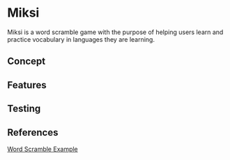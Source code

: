 # Miksi
Miksi is a word scramble game with the purpose of helping users learn and practice vocabulary in languages they are learning.

## Concept

## Features

## Testing

## References
[Word Scramble Example](https://codepen.io/IAmAlexJohnson/pen/QRaYJE)



